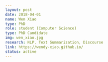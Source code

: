 ```yaml
---
layout: post
date: 2018-04-01
name: Wen Xiao
type: PhD
role: student (Computer Science)
type: PhD Candidate
img: wen_xiao.jpg
research: NLP, Text Summarization, Discourse
link: https://wendy-xiao.github.io/
status: active
---
```


